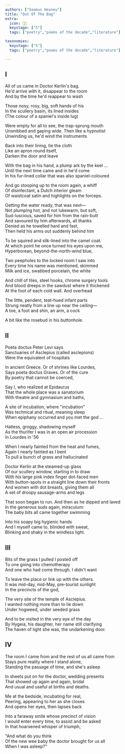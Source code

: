 ```yaml
---
authors: ["Seamus Heaney"]
title: "Out Of The Bag"
extra:
  icon: 👩‍🍼
  keystage: ["5"]
  tags: ["poetry","poems of the decade","literature"]

taxonomies:
  keystage: ["5"]
  tags: ["poetry","poems of the decade","literature"]

---
```


  
## I  
  
All of us came in Doctor Kerlin's bag.  
He'd arrive with it, disappear to the room  
And by the time he'd reappear to wash  
  
Those nosy, rosy, big, soft hands of his  
In the scullery basin, its lined insides  
(The colour of a spaniel's inside lug)  
  
Were empty for all to see, the trap-sprung mouth  
Unsnibbed and gaping wide. Then like a hypnotist  
Unwinding us, he'd wind the instruments  
  
Back into their lining, tie the cloth  
Like an apron round itself,  
Darken the door and leave  
  
With the bag in his hand, a plump ark by the keel ...  
Until the next time came and in he'd come  
In his fur-lined collar that was also spaniel-coloured  
  
And go stooping up to the room again, a whiff  
Of disinfectant, a Dutch interior gleam  
Of waistcoat satin and highlights on the forceps.  
  
Getting the water ready, that was next—  
Not plumping hot, and not lukewarm, but soft,  
Sud-luscious, saved for him from the rain-butt  
And savoured by him afterwards, all thanks  
Denied as he towelled hard and fast,  
Then held his arms out suddenly behind him  
  
To be squired and silk-lined into the camel coat.  
At which point he once turned his eyes upon me,  
Hyperborean, beyond-the-north-wind blue,  
  
Two peepholes to the locked room I saw into  
Every time his name was mentioned, skimmed  
Milk and ice, swabbed porcelain, the white  
  
And chill of tiles, steel hooks, chrome surgery tools  
And blood dreeps in the sawdust where it thickened  
At the foot of each cold wall. And overhead  
  
The little, pendent, teat-hued infant parts  
Strung neatly from a line up near the ceiling—  
A toe, a foot and shin, an arm, a cock  
  
A bit like the rosebud in his buttonhole.  
  
  
## II  
  
Poeta doctus Peter Levi says  
Sanctuaries of Asclepius (called asclepions)  
Were the equivalent of hospitals  
  
In ancient Greece. Or of shrines like Lourdes,  
Says poeta doctus Graves. Or of the cure  
By poetry that cannot be coerced,  
  
Say I, who realized at Epidaurus  
That the whole place was a sanatorium  
With theatre and gymnasium and baths,  
  
A site of incubation, where "incubation"  
Was technical and ritual, meaning sleep  
When epiphany occurred and you met the god ...  
  
Hatless, groggy, shadowing myself  
As the thurifer I was in an open air procession  
In Lourdes in '56  
  
When I nearly fainted from the heat and fumes,  
Again I nearly fainted as I bent  
To pull a bunch of grass and hallucinated  
  
Doctor Kerlin at the steamed-up glass  
Of our scullery window, starting in to draw  
With his large pink index finger dot-faced men  
With button-spots in a straight line down their fronts  
And women with dot breasts, giving them all  
A set of droopy sausage-arms and legs  
  
That soon began to run. And then as he dipped and laved  
In the generous suds again, miraculum:  
The baby bits all came together swimming  
  
Into his soapy big hygienic hands  
And I myself came to, blinded with sweat,  
Blinking and shaky in the windless light.  
  
  
## III  
  
  
Bits of the grass I pulled I posted off  
To one going into chemotherapy  
And one who had come through. I didn't want  
  
To leave the place or link up with the others.  
It was mid-day, mid-May, pre-tourist sunlight  
In the precincts of the god,  
  
The very site of the temple of Asclepius.  
I wanted nothing more than to lie down  
Under hogweed, under seeded grass  
  
And to be visited in the very eye of the day  
By Hygeia, his daughter, her name still clarifying  
The haven of light she was, the undarkening door.  
  
  
## IV  
  
  
The room I came from and the rest of us all came from  
Stays pure reality where I stand alone,  
Standing the passage of time, and she's asleep  
  
In sheets put on for the doctor, wedding presents  
That showed up again and again, bridal  
And usual and useful at births and deaths.  
  
Me at the bedside, incubating for real,  
Peering, appearing to her as she closes  
And opens her eyes, then lapses back  
  
Into a faraway smile whose precinct of vision  
I would enter every time, to assist and be asked  
In that hoarsened whisper of triumph,  
  
"And what do you think  
Of the new wee baby the doctor brought for us all  
When I was asleep?"
